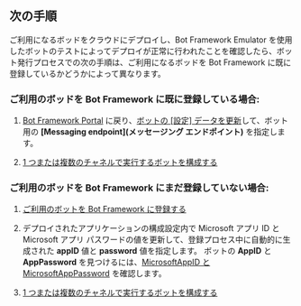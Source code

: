 ## <a name="next-steps"></a>次の手順
ご利用になるボッドをクラウドにデプロイし、Bot Framework Emulator を使用したボットのテストによってデプロイが正常に行われたことを確認したら、ボット発行プロセスでの次の手順は、ご利用になるボッドを Bot Framework に既に登録しているかどうかによって異なります。

### <a name="if-you-have-already-registered-your-bot-with-the-bot-framework"></a>ご利用のボッドを Bot Framework に既に登録している場合:

1. <a href="https://dev.botframework.com" target="_blank">Bot Framework Portal</a> に戻り、[ボットの [設定] データを更新](~/bot-service-manage-settings.md)して、ボット用の **[Messaging endpoint]\(メッセージング エンドポイント\)** を指定します。

2. [1 つまたは複数のチャネルで実行するボットを構成する](~/bot-service-manage-channels.md)

### <a name="if-you-have-not-yet-registered-your-bot-with-the-bot-framework"></a>ご利用のボッドを Bot Framework にまだ登録していない場合:

1. [ご利用のボットを Bot Framework に登録する](~/bot-service-quickstart-registration.md)

2. デプロイされたアプリケーションの構成設定内で Microsoft アプリ ID と Microsoft アプリ パスワードの値を更新して、登録プロセス中に自動的に生成された **appID** 値と **password** 値を指定します。 ボットの **AppID** と **AppPassword** を見つけるには、[MicrosoftAppID と MicrosoftAppPassword](~/bot-service-manage-overview.md#microsoftappid-and-microsoftapppassword) を確認します。

3. [1 つまたは複数のチャネルで実行するボットを構成する](~/bot-service-manage-channels.md)